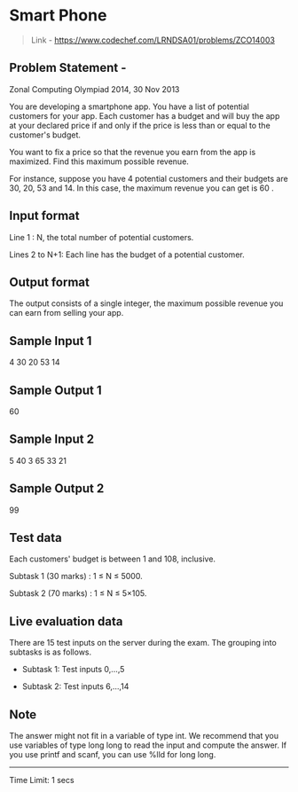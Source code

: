 # Smart Phone
> Link - https://www.codechef.com/LRNDSA01/problems/ZCO14003

## Problem Statement -

Zonal Computing Olympiad 2014, 30 Nov 2013

You are developing a smartphone app. You have a list of potential customers for your app. Each customer has a budget and will buy the app at your declared price if and only if the price is less than or equal to the customer's budget.


You want to fix a price so that the revenue you earn from the app is maximized. Find this maximum possible revenue.


For instance, suppose you have 4 potential customers and their budgets are 30, 20, 53 and 14. In this case, the maximum revenue you can get is 60 .


## Input format

Line 1 : N, the total number of potential customers.

Lines 2 to N+1: Each line has the budget of a potential customer.


## Output format

The output consists of a single integer, the maximum possible revenue you can earn from selling your app.


## Sample Input 1

4
30
20
53
14

## Sample Output 1
60

## Sample Input 2
5
40
3
65
33
21

## Sample Output 2
99

## Test data

Each customers' budget is between 1 and 108, inclusive.


Subtask 1 (30 marks) : 1 ≤ N ≤ 5000.

Subtask 2 (70 marks) : 1 ≤ N ≤ 5×105.


## Live evaluation data
There are 15 test inputs on the server during the exam. The grouping into subtasks is as follows.

* Subtask 1: Test inputs 0,…,5

* Subtask 2: Test inputs 6,…,14



## Note
The answer might not fit in a variable of type int. We recommend that you use variables of type long long to read the input and compute the answer. If you use printf and scanf, you can use %lld for long long.

---
Time Limit:	1 secs
